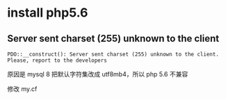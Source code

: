# install php5.6

## Server sent charset (255) unknown to the client

```
PDO::__construct(): Server sent charset (255) unknown to the client. Please, report to the developers
```

原因是 mysql 8 把默认字符集改成 utf8mb4，所以 php 5.6 不兼容

修改 my.cf